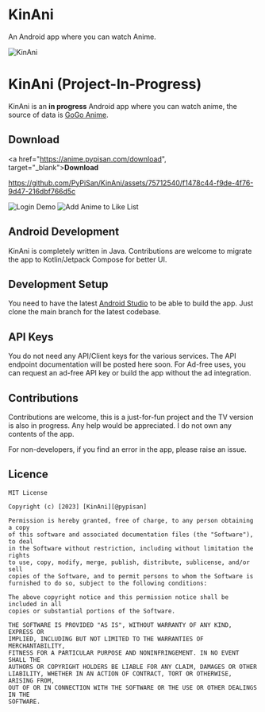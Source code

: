 # KinAni
An Android app where you can watch Anime.

![KinAni](https://github.com/PyPiSan/KinAni/assets/75712540/4a047124-e0d8-4a68-b293-806845e2e09e)

# KinAni (Project-In-Progress)
KinAni is an **in progress** Android app where you can watch anime, the source of data is [GoGo Anime](https://www4.gogoanimes.fi/).

## Download

<a href="https://anime.pypisan.com/download", target="_blank"><b>Download</b></a>

https://github.com/PyPiSan/KinAni/assets/75712540/f1478c44-f9de-4f76-9d47-216dbf766d5c


![Login Demo](https://github.com/PyPiSan/KinAni/assets/75712540/f7114e6b-2ad6-4ecf-865e-3f77fd804886)
![Add Anime to Like List](https://github.com/PyPiSan/KinAni/assets/75712540/c69d6439-a10e-41b8-8fe9-d877f50b1fd9)



## Android Development
KinAni is completely written in Java. Contributions are welcome to migrate the app to Kotlin/Jetpack Compose for better UI. 

## Development Setup
You need to have the latest [Android Studio](https://developer.android.com/studio) to be able to build the app.
Just clone the main branch for the latest codebase.

## API Keys
You do not need any API/Client keys for the various services.
The API endpoint documentation will be posted here soon.
For Ad-free uses, you can request an ad-free API key or build the app without the ad integration.

## Contributions

Contributions are welcome, this is a just-for-fun project and the TV version is also in progress. Any help would be appreciated. I do not own any contents of the app.

For non-developers, if you find an error in the app, please raise an issue.

## Licence

```
MIT License

Copyright (c) [2023] [KinAni][@pypisan]

Permission is hereby granted, free of charge, to any person obtaining a copy
of this software and associated documentation files (the "Software"), to deal
in the Software without restriction, including without limitation the rights
to use, copy, modify, merge, publish, distribute, sublicense, and/or sell
copies of the Software, and to permit persons to whom the Software is
furnished to do so, subject to the following conditions:

The above copyright notice and this permission notice shall be included in all
copies or substantial portions of the Software.

THE SOFTWARE IS PROVIDED "AS IS", WITHOUT WARRANTY OF ANY KIND, EXPRESS OR
IMPLIED, INCLUDING BUT NOT LIMITED TO THE WARRANTIES OF MERCHANTABILITY,
FITNESS FOR A PARTICULAR PURPOSE AND NONINFRINGEMENT. IN NO EVENT SHALL THE
AUTHORS OR COPYRIGHT HOLDERS BE LIABLE FOR ANY CLAIM, DAMAGES OR OTHER
LIABILITY, WHETHER IN AN ACTION OF CONTRACT, TORT OR OTHERWISE, ARISING FROM,
OUT OF OR IN CONNECTION WITH THE SOFTWARE OR THE USE OR OTHER DEALINGS IN THE
SOFTWARE.

```
